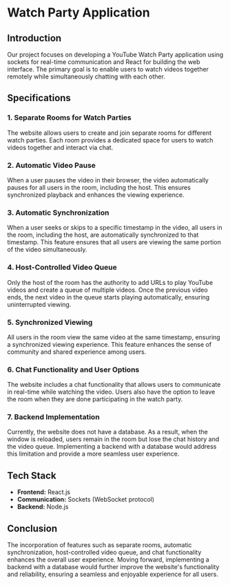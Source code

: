 ﻿# Watch Party Application

## Introduction
Our project focuses on developing a YouTube Watch Party application using sockets for real-time communication and React for building the web interface. The primary goal is to enable users to watch videos together remotely while simultaneously chatting with each other.

## Specifications

### 1. Separate Rooms for Watch Parties
The website allows users to create and join separate rooms for different watch parties. Each room provides a dedicated space for users to watch videos together and interact via chat.

### 2. Automatic Video Pause
When a user pauses the video in their browser, the video automatically pauses for all users in the room, including the host. This ensures synchronized playback and enhances the viewing experience.

### 3. Automatic Synchronization
When a user seeks or skips to a specific timestamp in the video, all users in the room, including the host, are automatically synchronized to that timestamp. This feature ensures that all users are viewing the same portion of the video simultaneously.

### 4. Host-Controlled Video Queue
Only the host of the room has the authority to add URLs to play YouTube videos and create a queue of multiple videos. Once the previous video ends, the next video in the queue starts playing automatically, ensuring uninterrupted viewing.

### 5. Synchronized Viewing
All users in the room view the same video at the same timestamp, ensuring a synchronized viewing experience. This feature enhances the sense of community and shared experience among users.

### 6. Chat Functionality and User Options
The website includes a chat functionality that allows users to communicate in real-time while watching the video. Users also have the option to leave the room when they are done participating in the watch party.

### 7. Backend Implementation
Currently, the website does not have a database. As a result, when the window is reloaded, users remain in the room but lose the chat history and the video queue. Implementing a backend with a database would address this limitation and provide a more seamless user experience.

## Tech Stack
- **Frontend:** React.js
- **Communication:** Sockets (WebSocket protocol)
- **Backend:** Node.js

## Conclusion
The incorporation of features such as separate rooms, automatic synchronization, host-controlled video queue, and chat functionality enhances the overall user experience. Moving forward, implementing a backend with a database would further improve the website's functionality and reliability, ensuring a seamless and enjoyable experience for all users.
